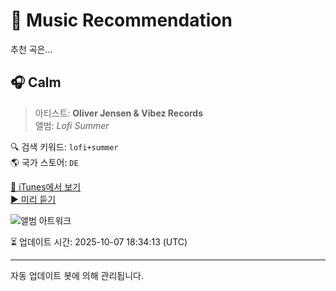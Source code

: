 
# 🎵 Music Recommendation

추천 곡은...

## 🎧 Calm  
> 아티스트: **Oliver Jensen & Vibez Records**  
> 앨범: _Lofi Summer_  

🔍 검색 키워드: `lofi+summer`  
🌎 국가 스토어: `DE`

[🔗 iTunes에서 보기](https://music.apple.com/de/album/calm/1624125499?i=1624125500&uo=4)  
[▶️ 미리 듣기](https://audio-ssl.itunes.apple.com/itunes-assets/AudioPreview122/v4/37/91/a9/3791a9aa-5d36-b3d0-6dc0-11dfdb695e52/mzaf_15049263082850545430.plus.aac.p.m4a)

![앨범 아트워크](https://is1-ssl.mzstatic.com/image/thumb/Music112/v4/13/d9/fe/13d9fe3d-5954-d424-54c0-1bc1046792c8/artwork.jpg/100x100bb.jpg)

⏳ 업데이트 시간: 2025-10-07 18:34:13 (UTC)

---
자동 업데이트 봇에 의해 관리됩니다.
